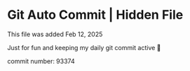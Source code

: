 # Git Auto Commit | Hidden File

This file was added Feb 12, 2025

Just for fun and keeping my daily git commit active 🤪

commit number: 93374
